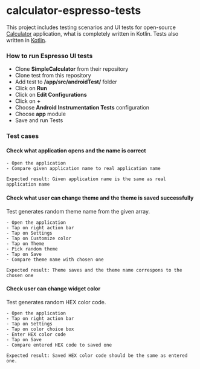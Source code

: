 # calculator-espresso-tests
This project includes testing scenarios and UI tests for open-source [Calculator](https://github.com/SimpleMobileTools/Simple-Calculator)
application, what is completely written in Kotlin. Tests also written in [Kotlin](https://kotlinlang.org).


### How to run Espresso UI tests

- Clone **SimpleCalculator** from their repository
- Clone test from this repository
- Add test to **/app/src/androidTest/** folder
- Click on **Run**
- Click on **Edit Configurations**
- Click on **+**
- Choose **Android Instrumentation Tests** configuration
- Choose **app** module
- Save and run Tests

### Test cases

#### Check what application opens and the name is correct


    - Open the application
    - Compare given application name to real application name

    Expected result: Given application name is the same as real application name


#### Check what user can change theme and the theme is saved successfully

Test generates random theme name from the given array.

    - Open the application
    - Tap on right action bar
    - Tap on Settings
    - Tap on Customize color
    - Tap on Theme
    - Pick random theme
    - Tap on Save
    - Compare theme name with chosen one

    Expected result: Theme saves and the theme name correspons to the chosen one

#### Check user can change widget color

Test generates random HEX color code.

    - Open the application
    - Tap on right action bar
    - Tap on Settings
    - Tap on color choice box
    - Enter HEX color code
    - Tap on Save
    - Compare entered HEX code to saved one

    Expected result: Saved HEX color code should be the same as entered one.
    
